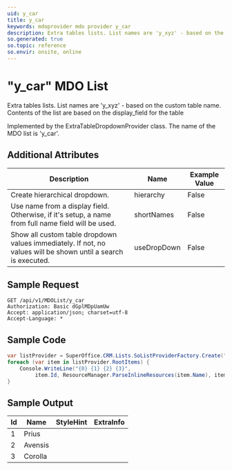 ```yaml
---
uid: y_car
title: y_car
keywords: mdoprovider mdo provider y_car
description: Extra tables lists. List names are 'y_xyz' - based on the custom table name. Contents of the list are based on the display_field for the table
so.generated: true
so.topic: reference
so.envir: onsite, online
---
```


# "y_car" MDO List
Extra tables lists. List names are 'y_xyz' - based on the custom table name.
Contents of the list are based on the display_field for the table



Implemented by the <see cref="T:SuperOffice.CRM.Lists.ExtraTableDropdownProvider">ExtraTableDropdownProvider</see> class.
The name of the MDO list is 'y_car'.

## Additional Attributes

| Description | Name | Example Value |
|-----|-----|------|
|Create hierarchical dropdown.| hierarchy|False|
|Use name from a display field. Otherwise, if it's setup, a name from full name field will be used.| shortNames|False|
|Show all custom table dropdown values immediately. If not, no values will be shown until a search is executed.| useDropDown|False|





## Sample Request

```http!
GET /api/v1/MDOList/y_car
Authorization: Basic dGplMDpUamUw
Accept: application/json; charset=utf-8
Accept-Language: *

```

## Sample Code
```cs
var listProvider = SuperOffice.CRM.Lists.SoListProviderFactory.Create("y_car", forceFlatList: true);
foreach (var item in listProvider.RootItems) {
    Console.WriteLine("{0} {1} {2} {3}", 
         item.Id, ResourceManager.ParseInlineResources(item.Name), item.StyleHint, item.ExtraInfo);
}
```

## Sample Output

|Id   | Name  |StyleHint|ExtraInfo |
| --- | ----- | ------- | -------- |
|1|Prius|||
|2|Avensis|||
|3|Corolla|||


